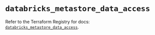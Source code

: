 # `databricks_metastore_data_access`

Refer to the Terraform Registry for docs: [`databricks_metastore_data_access`](https://registry.terraform.io/providers/databricks/databricks/1.72.0/docs/resources/metastore_data_access).
